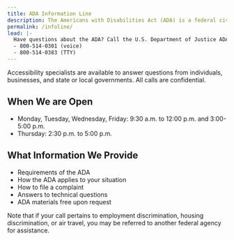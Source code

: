 ```yaml
---
title: ADA Information Line
description: The Americans with Disabilities Act (ADA) is a federal civil rights law that prohibits discrimination against people with disabilities in everyday activities. The ADA prohibits discrimination on the basis of disability just as other civil rights laws prohibit discrimination on the basis of race, color, sex, national origin, age, and religion. The ADA is broken up into five different sections, which are called titles. Different titles set out the requirements for different kinds of organizations.
permalink: /infoline/
lead: |-
  Have questions about the ADA? Call the U.S. Department of Justice ADA Information Line
  - 800-514-0301 (voice)
  - 800-514-0383 (TTY)
---
```


Accessibility specialists are available to answer questions from individuals,
businesses, and state or local governments. All calls are confidential.  

## When We are Open  

- Monday, Tuesday, Wednesday, Friday: 9:30 a.m. to 12:00 p.m. and 3:00-5:00 p.m.
- Thursday: 2:30 p.m. to 5:00 p.m.  

## What Information We Provide  
- Requirements of the ADA
- How the ADA applies to your situation
- How to file a complaint
- Answers to technical questions
- ADA materials free upon request  

Note that if your call pertains to employment discrimination, housing discrimination, or air travel, you may be referred to another federal agency for assistance.
